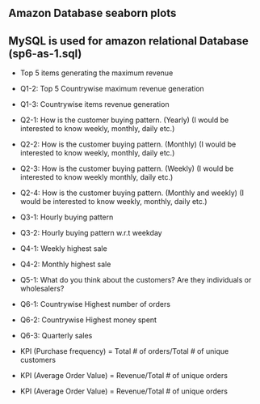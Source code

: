## Amazon Database seaborn plots

## MySQL is used for amazon relational Database (sp6-as-1.sql)

- Top 5 items generating the maximum revenue

- Q1-2: Top 5 Countrywise maximum revenue generation 
- Q1-3: Countrywise items revenue generation 

- Q2-1: How is the customer buying pattern. (Yearly) (I would be interested to know weekly, monthly, daily etc.)
- Q2-2: How is the customer buying pattern. (Monthly) (I would be interested to know weekly, monthly, daily etc.)
- Q2-3: How is the customer buying pattern. (Weekly) (I would be interested to know weekly monthly, daily etc.)
- Q2-4: How is the customer buying pattern. (Monthly and weekly) (I would be interested to know weekly, monthly, daily etc.)

- Q3-1: Hourly buying pattern
- Q3-2: Hourly buying pattern w.r.t weekday

- Q4-1: Weekly highest sale
- Q4-2: Monthly highest sale

- Q5-1: What do you think about the customers? Are they individuals or wholesalers?

- Q6-1: Countrywise Highest number of orders
- Q6-2: Countrywise Highest money spent
- Q6-3: Quarterly sales

- KPI (Purchase frequency) = Total # of orders/Total # of unique customers
- KPI (Average Order Value) = Revenue/Total # of unique orders
- KPI (Average Order Value) = Revenue/Total # of unique orders
